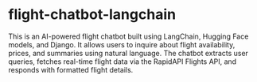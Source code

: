 # flight-chatbot-langchain
This is an AI-powered flight chatbot built using LangChain, Hugging Face models, and Django. It allows users to inquire about flight availability, prices, and summaries using natural language. The chatbot extracts user queries, fetches real-time flight data via the RapidAPI Flights API, and responds with formatted flight details.
